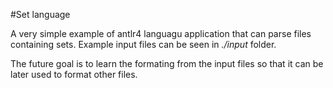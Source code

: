 #Set language

A very simple example of antlr4 languagu application that can parse files containing sets. Example input files can be seen in _./input_ folder.

The future goal is to learn the formating from the input files so that it can be later used to format other files.